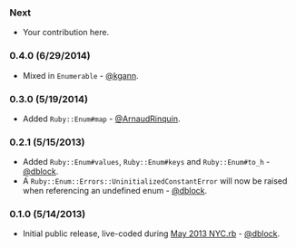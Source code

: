 ### Next

* Your contribution here.

### 0.4.0 (6/29/2014)

* Mixed in `Enumerable` - [@kgann](https://github.com/kgann).

### 0.3.0 (5/19/2014)

* Added `Ruby::Enum#map` - [@ArnaudRinquin](https://github.com/ArnaudRinquin).

### 0.2.1 (5/15/2013)

* Added `Ruby::Enum#values`, `Ruby::Enum#keys` and `Ruby::Enum#to_h` - [@dblock](https://github.com/dblock).
* A `Ruby::Enum::Errors::UninitializedConstantError` will now be raised when referencing an undefined enum - [@dblock](https://github.com/dblock).

### 0.1.0 (5/14/2013)

* Initial public release, live-coded during [May 2013 NYC.rb](http://code.dblock.org/your-first-ruby-gem) - [@dblock](https://github.com/dblock).
